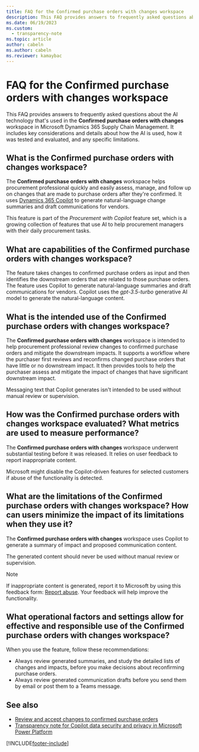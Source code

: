 ```yaml
---
title: FAQ for the Confirmed purchase orders with changes workspace
description: This FAQ provides answers to frequently asked questions about the AI technology that's used in the Confirmed purchase orders with changes workspace in Microsoft Dynamics 365 Supply Chain Management. It includes key considerations and details about how the AI is used, how it was tested and evaluated, and any specific limitations.
ms.date: 06/19/2023
ms.custom: 
  - transparency-note
ms.topic: article
author: cabeln
ms.author: cabeln
ms.reviewer: kamaybac
---
```


# FAQ for the Confirmed purchase orders with changes workspace

This FAQ provides answers to frequently asked questions about the AI technology that's used in the **Confirmed purchase orders with changes** workspace in Microsoft Dynamics 365 Supply Chain Management. It includes key considerations and details about how the AI is used, how it was tested and evaluated, and any specific limitations.

## What is the Confirmed purchase orders with changes workspace?

The **Confirmed purchase orders with changes** workspace helps procurement professional quickly and easily assess, manage, and follow up on changes that are made to purchase orders after they're confirmed. It uses [Dynamics 365 Copilot](/power-platform/transparency-note-copilot-data-security-privacy) to generate natural-language change summaries and draft communications for vendors.

This feature is part of the *Procurement with Copilot* feature set, which is a growing collection of features that use AI to help procurement managers with their daily procurement tasks.

## What are capabilities of the Confirmed purchase orders with changes workspace?

The feature takes changes to confirmed purchase orders as input and then identifies the downstream orders that are related to those purchase orders. The feature uses Copilot to generate natural-language summaries and draft communications for vendors. Copilot uses the *gpt-3.5-turbo* generative AI model to generate the natural-language content.

## What is the intended use of the Confirmed purchase orders with changes workspace?

The **Confirmed purchase orders with changes** workspace is intended to help procurement professional review changes to confirmed purchase orders and mitigate the downstream impacts. It supports a workflow where the purchaser first reviews and reconfirms changed purchase orders that have little or no downstream impact. It then provides tools to help the purchaser assess and mitigate the impact of changes that have significant downstream impact.

Messaging text that Copilot generates isn't intended to be used without manual review or supervision.

## How was the Confirmed purchase orders with changes workspace evaluated? What metrics are used to measure performance?

The **Confirmed purchase orders with changes** workspace underwent substantial testing before it was released. It relies on user feedback to report inappropriate content.

Microsoft might disable the Copilot-driven features for selected customers if abuse of the functionality is detected.

## What are the limitations of the Confirmed purchase orders with changes workspace? How can users minimize the impact of its limitations when they use it?

The **Confirmed purchase orders with changes** workspace uses Copilot to generate a summary of impact and proposed communication content.

The generated content should never be used without manual review or supervision.

> [!NOTE]
> If inappropriate content is generated, report it to Microsoft by using this feedback form: [Report abuse](https://msrc.microsoft.com/report/abuse?ThreatType=URL&IncidentType=Responsible%20AI&SourceUrl=https://dynamics.microsoft.com/supply-chain-management/overview/). Your feedback will help improve the functionality.

## What operational factors and settings allow for effective and responsible use of the Confirmed purchase orders with changes workspace?

When you use the feature, follow these recommendations:

- Always review generated summaries, and study the detailed lists of changes and impacts, before you make decisions about reconfirming purchase orders.
- Always review generated communication drafts before you send them by email or post them to a Teams message.

## See also

- [Review and accept changes to confirmed purchase orders](procurement/purchase-order-changes-after-confirmation.md)
- [Transparency note for Copilot data security and privacy in Microsoft Power Platform](/power-platform/transparency-note-copilot-data-security-privacy)

[!INCLUDE[footer-include](../includes/footer-banner.md)]
